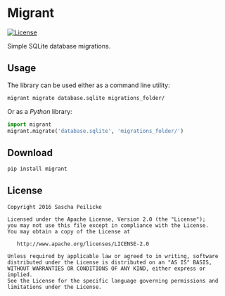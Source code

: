 # Migrant
[![License](http://img.shields.io/:license-apache-blue.svg)](http://www.apache.org/licenses/LICENSE-2.0.html)

Simple SQLite database migrations.

## Usage

The library can be used either as a command line utility:

```bash
migrant migrate database.sqlite migrations_folder/
```

Or as a *Python* library:

```python
import migrant
migrant.migrate('database.sqlite', 'migrations_folder/')
```

## Download
```bash
pip install migrant
```

## License

    Copyright 2016 Sascha Peilicke

    Licensed under the Apache License, Version 2.0 (the "License");
    you may not use this file except in compliance with the License.
    You may obtain a copy of the License at

       http://www.apache.org/licenses/LICENSE-2.0

    Unless required by applicable law or agreed to in writing, software
    distributed under the License is distributed on an "AS IS" BASIS,
    WITHOUT WARRANTIES OR CONDITIONS OF ANY KIND, either express or implied.
    See the License for the specific language governing permissions and
    limitations under the License.
